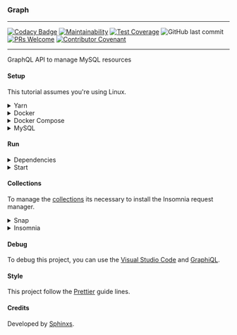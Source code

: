 ### Graph

---

[![Codacy Badge](https://api.codacy.com/project/badge/Grade/fe6a3cb9ff634640afd1336755d68cb2)](https://www.codacy.com/app/Sphinxs/Graph?utm_source=github.com&amp;utm_medium=referral&amp;utm_content=Sphinxs/Graph&amp;utm_campaign=Badge_Grade) [![Maintainability](https://api.codeclimate.com/v1/badges/2e94725148c871f8bbaf/maintainability)](https://codeclimate.com/github/Sphinxs/Graph/maintainability) [![Test Coverage](https://api.codeclimate.com/v1/badges/2e94725148c871f8bbaf/test_coverage)](https://codeclimate.com/github/Sphinxs/Graph/test_coverage) ![GitHub last commit](https://img.shields.io/github/last-commit/sphinxs/graph.svg) [![PRs Welcome](https://img.shields.io/badge/PRs-welcome-brightgreen.svg?style=flat-square)](http://makeapullrequest.com) [![Contributor Covenant](https://img.shields.io/badge/Contributor%20Covenant-v1.4%20adopted-ff69b4.svg)]([code-of-conduct.md](https://www.contributor-covenant.org/version/1/4/code-of-conduct))

---

GraphQL API to manage MySQL resources

#### Setup

This tutorial assumes you're using Linux.

<details>
<summary>Yarn</summary>
Configure the repository:

```sh
$ curl -sS https://dl.yarnpkg.com/debian/pubkey.gpg | sudo apt-key add -
$
$ echo "deb https://dl.yarnpkg.com/debian/ stable main" | sudo tee /etc/apt/sources.list.d/yarn.list
```

Install the Yarn:

```sh
$ sudo apt-get update && sudo apt-get install yarn
```
</details>

<details>
<summary>Docker</summary>
Install the Docker container:

```sh
$ sudo apt install docker.io
```

Add the Docker to the system group:

```sh
$ sudo groupadd docker
```
</details>

<details>
<summary>Docker Compose</summary>
Install the Docker Compose:

```sh
$ sudo apt install docker-compose
```
</details>

<details>
<summary>MySQL</summary>
Install the MySQL image, through [Docker Hub](https://hub.docker.com/), and create a container:

```sh
$ docker-compose -f docker-compose.yml up
```

<details>
<summary>Generate Models</summary>
Enter inside the container MySQL CLI:

```sh
$ docker exec -it database mysql -u root -p
```

Create a database, through the MySQL CLI, if it wasn't generated when the container was created:

```sh
mysql> CREATE DATABASE graph;
```

Generate the application' models in the database created above, through the Shell:

```sh
$ yarn sync
```
</details>

After create a database and generate the application' models, set the database configuration in the [config/config.json](./config/config.json) file.
</details>

#### Run

<details>
<summary>Dependencies</summary>
Install the dependencies:

```sh
$ yarn install
```
</details>

<details>
<summary>Start</summary>
Start the application:

```sh
$ yarn start
```

Open the [localhost:3000](http://localhost:3000) URL in the browser.
</details>

#### Collections

To manage the [collections](./collections/insomnia.json) its necessary to install the Insomnia request manager.

<details>
<summary>Snap</summary>
Install the Snap:

```sh
$ sudo apt install snapd
```
</details>

<details>
<summary>Insomnia</summary>
Install the Insomnia:

```sh
$ snap install insomnia
```
</details>

#### Debug

To debug this project, you can use the [Visual Studio Code](https://code.visualstudio.com/) and [GraphiQL](https://github.com/graphql/graphiql).

#### Style

This project follow the [Prettier](https://prettier.io/) guide lines.

#### Credits

Developed by [Sphinxs](https://github.com/Sphinxs).